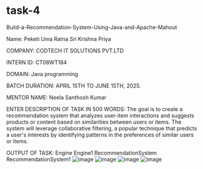 # task-4
Build-a-Recommendation-System-Using-Java-and-Apache-Mahout

Name: Peketi Uma Ratna Sri Krishna Priya

COMPANY: CODTECH IT SOLUTIONS PVT.LTD

INTERN ID: CT08WT184

DOMAIN: Java programming

BATCH DURATION: APRIL 15TH TO JUNE 15TH, 2025.

MENTOR NAME: Neela Santhosh Kumar

ENTER DESCRIPTION OF TASK IN 500 WORDS: The goal is to create a recommendation system that analyzes user-item interactions and suggests products or content based on similarities between users or items. The system will leverage collaborative filtering, a popular technique that predicts a user's interests by identifying patterns in the preferences of similar users or items.

OUTPUT OF TASK:
Engine Engine1 RecommendationSystem RecommendationSystem1
![image](https://github.com/user-attachments/assets/b351d962-db6b-4ba1-9de8-d7f7d816038c)
![image](https://github.com/user-attachments/assets/4cac06b9-1343-4045-bfec-3ab4555381a4)
![image](https://github.com/user-attachments/assets/72bdf043-f595-49f7-83d1-100eb15f2116)
![image](https://github.com/user-attachments/assets/37e5793e-84cc-4874-9dc8-037af6292da8)
